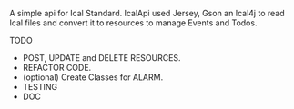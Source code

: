 A simple api for Ical Standard. IcalApi used Jersey, Gson an Ical4j to read Ical files and convert it to resources to manage Events and Todos. 

TODO

- POST, UPDATE and DELETE RESOURCES.
- REFACTOR CODE.
- (optional) Create Classes for ALARM.
- TESTING
- DOC
